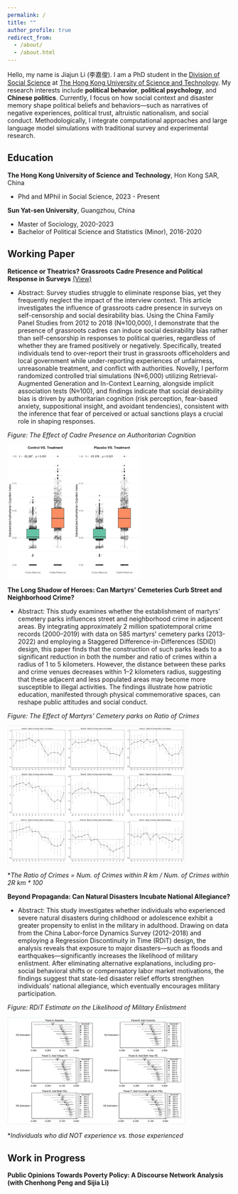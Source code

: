 ```yaml
---
permalink: /
title: ""
author_profile: true
redirect_from: 
  - /about/
  - /about.html
---
```


Hello, my name is Jiajun Li (李嘉俊). I am a PhD student in the [Division of Social Science](https://sosc.hkust.edu.hk/) at [The Hong Kong University of Science and Technology](https://hkust.edu.hk/). My research interests include ​​**political behavior**​​, **​​political psychology**​​, and ​​**Chinese politics**​​. Currently, I focus on how social context and disaster memory shape political beliefs and behaviors—such as narratives of negative experiences, political trust, altruistic nationalism, and social conduct. Methodologically, I integrate computational approaches and large language model simulations with traditional survey and experimental research.

## Education

**The Hong Kong University of Science and Technology**, Hon Kong SAR, China
- Phd and MPhil in Social Science, 2023 - Present

**Sun Yat-sen University**, Guangzhou, China
- Master of Sociology, 2020-2023
- Bachelor of Political Science and Statistics (Minor), 2016-2020

## Working Paper

**Reticence or Theatrics? Grassroots Cadre Presence and Political Response in Surveys** [(View)](https://papers.ssrn.com/sol3/papers.cfm?abstract_id=5295959)
- Abstract: Survey studies struggle to eliminate response bias, yet they frequently neglect the impact of the interview context. This article investigates the influence of grassroots cadre presence in surveys on self-censorship and social desirability bias. Using the China Family Panel Studies from 2012 to 2018 (N≈100,000), I demonstrate that the presence of grassroots cadres can induce social desirability bias rather than self-censorship in responses to political queries, regardless of whether they are framed positively or negatively. Specifically, treated individuals tend to over-report their trust in grassroots officeholders and local government while under-reporting experiences of unfairness, unreasonable treatment, and conflict with authorities. Novelly, I perform randomized controlled trial simulations (N≈6,000) utilizing Retrieval-Augmented Generation and In-Context Learning, alongside implicit association tests (N≈100), and findings indicate that social desirability bias is driven by authoritarian cognition (risk perception, fear-based anxiety, suppositional insight, and avoidant tendencies), consistent with the inference that fear of perceived or actual sanctions plays a crucial role in shaping responses.

*Figure: The Effect of Cadre Presence on Authoritarian Cognition*

<img src="https://github.com/jiajunli-cn/jiajunli-cn.github.io/raw/master/images/index.jpg" width=300>

**The Long Shadow of Heroes: Can Martyrs' Cemeteries Curb Street and Neighborhood Crime?**
- Abstract: This study examines whether the establishment of martyrs' cemetery parks influences street and neighborhood crime in adjacent areas. By integrating approximately 2 million spatiotemporal crime records (2000–2019) with data on 585 martyrs' cemetery parks (2013-2022) and employing a Staggered Difference-in-Differences (SDID) design, this paper finds that the construction of such parks leads to a significant reduction in both the number and ratio of crimes within a radius of 1 to 5 kilometers. However, the distance between these parks and crime venues decreases within 1–2 kilometers radius, suggesting that these adjacent and less populated areas may become more susceptible to illegal activities. The findings illustrate how patriotic education, manifested through physical commemorative spaces, can reshape public attitudes and social conduct.

*Figure: The Effect of Martyrs' Cemetery parks on Ratio of Crimes*

<img src="https://github.com/jiajunli-cn/jiajunli-cn.github.io/raw/master/images/combined_crime.jpg" width=400>

**The Ratio of Crimes = Num. of Crimes within R km / Num. of Crimes within 2R km * 100*

**Beyond Propaganda: Can Natural Disasters Incubate National Allegiance?**
- Abstract: This study investigates whether individuals who experienced severe natural disasters during childhood or adolescence exhibit a greater propensity to enlist in the military in adulthood. Drawing on data from the China Labor-force Dynamics Survey (2012–2018) and employing a Regression Discontinuity in Time (RDiT) design, the analysis reveals that exposure to major disasters—such as floods and earthquakes—significantly increases the likelihood of military enlistment. After eliminating alternative explanations, including pro-social behavioral shifts or compensatory labor market motivations, the findings suggest that state-led disaster relief efforts strengthen individuals’ national allegiance, which eventually encourages military participation.

*Figure: RDiT Estimate on the Likelihood of Military Enlistment*

<img src="https://github.com/jiajunli-cn/jiajunli-cn.github.io/raw/master/images/combined_disaster.jpg" width=400>

**Individuals who did NOT experience vs. those experienced*

## Work in Progress

**Public Opinions Towards Poverty Policy: A Discourse Network Analysis (with Chenhong Peng and Sijia Li)**
